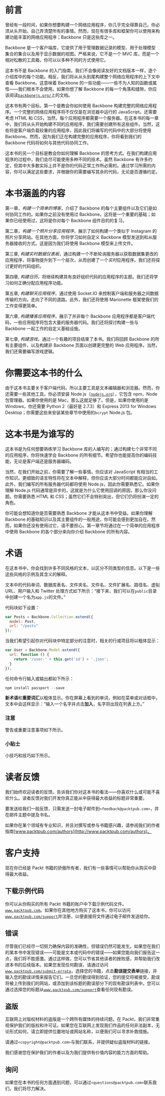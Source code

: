 # 前言

曾经有一段时间，如果你想要构建一个网络应用程序，你几乎完全得靠自己。你必须从头开始，自己弄清楚所有的事情。然而，现在有很多库和框架你可以使用来构建功能丰富的网络应用程序；Backbone 只是这些库之一。

Backbone 是一个客户端库，它提供了用于管理数据记录的模型、用于处理模型集合的集合以及用于显示数据的视图。严格来说，它不是一个 MVC 库，而是一个相对松散的工具箱，你可以以多种不同的方式使用它。

这本书不是 Backbone 的入门指南。我们不会像阅读友好的文档版本一样，逐个介绍库中的每个功能。相反，我们将从从头到尾构建整个网络应用程序的上下文中查看 Backbone。这意味着 Backbone 的一些功能——一些不为人知的函数或属性——我们根本不会使用。如果你想了解 Backbone 的每一个角落和缝隙，你应该阅读[`backbonejs.org/`](http://backbonejs.org/)上的文档。

这本书有两个目标。第一个是教会你如何使用 Backbone 构建完整的网络应用程序。一个完整的网络应用程序将不仅仅是在浏览器中运行的 JavaScript。还需要考虑 HTML 和 CSS，当然，每个应用程序都需要一个服务器。在这本书的每一章中，我们将从头开始构建不同的应用程序，我们需要创建所有这些组件。当然，这些将是客户端负载较重的应用程序，因此我们将编写的代码中的大部分将使用 Backbone。然而，因为我们正在构建完整的应用程序，你将看到我们的 Backbone 代码将如何与其他代码协同工作。

这本书的另一个目标是教会你如何理解 Backbone 的思考方式。在我们构建应用程序的过程中，我们会尽可能使用多种不同的技术。虽然 Backbone 有许多约定，但其中大多数实际上并不是你的代码正常工作所必需的。通过学习所需的内容，你可以满足这些要求，并根据你的需要编写其余的代码，无论是否遵循约定。

# 本书涵盖的内容

第一章，*构建一个简单的博客*，介绍了 Backbone 的每个主要组件以及它们是如何协同工作的。如果你之前没有使用过 Backbone，这将是一个重要的基础；如果你已经使用过，这将是你对每个 Backbone 组件目的的复习。

第二章，*构建一个照片分享应用程序*，展示了如何构建一个类似于 Instagram 的照片分享网站。在其他方面，你将学习如何自定义 Backbone 模型发送到和从服务器接收的方式。这是因为我们将使用 Backbone 模型来上传文件。

第三章, *构建实时数据仪表板*，通过构建一个不断轮询服务器以获取数据集更改的应用程序，将事物提升到下一个层次，从而创建了一个*实时*应用程序。我们还将探讨更好的代码组织。

第四章, *构建日历*，将继续构建具有良好组织代码的应用程序的主题。我们还将学习如何正确分配应用程序功能。

第五章, *构建聊天应用程序*，通过使用 Socket.IO 来控制客户端和服务器之间数据传输的方向，走向了不同的道路。此外，我们还将使用 Marionette 框架使我们的工作变得更简单。

第六章, *构建播客应用程序*，展示了并非每个 Backbone 应用程序都是客户端代码，一些应用程序将包含大量的服务器代码。我们还将探讨构建一些与 Backbone 一起工作的自定义基础设施。

第七章, *构建游戏*，通过一个有趣的项目结束了本书。我们将回顾 Backbone 的所有主要组件，以及构建非 Backbone 页面以创建更完整的 Web 应用程序。当然，我们还需要编写游戏逻辑。

# 你需要这本书的什么

由于这本书主要关于客户端代码，所以主要工具是文本编辑器和浏览器。然而，你还需要一些其他工具。你必须安装 Node.js（[`nodejs.org`](http://nodejs.org)），它包含 npm，Node 包管理器。如果你使用的是 Mac，那么这就足够了。但是，如果你使用的是 Windows，你还需要 Python 2（最好是 2.7.3）和 Express 2013 for Windows Desktop；你需要这些来安装某些章节中使用的`bcrypt` Node.js 包。

# 这本书是为谁写的

这本书是为任何想要熟练学习 Backbone 库的人编写的；通过构建七个非常不同的应用程序，你将快速学会 Backbone 的所有细节。希望你也能提高你的编码技能，无论是客户端还是服务器编码。

当然，在我们开始之前，你需要了解一些事情。你应该对 JavaScript 有相当的工作知识。更细致的语言特性将在文本中解释，但你应该大部分时间都能应对自如。此外，我们编写的所有服务器代码都将使用 Node.js，因此你需要熟悉它。如果你理解 Node.js 代码通常是异步的，这就是为什么它使用回调的原因，那么你没问题。你需要熟悉 HTML 和 CSS；虽然它们不会特别突出，但它们仍将扮演一定的角色。

你可能会想知道你是否需要熟悉 Backbone 才能从这本书中受益。如果你理解 Backbone 的基础知识以及其主要组件的一般用途，你可能会感到更加自在。然而，如果你还没有使用过它，请不要担心。第一章节将通过在一个简单的应用程序中使用 Backbone 的各个部分来向你介绍 Backbone 的所有内容。

# 术语

在这本书中，你会找到许多不同风格的文本，以区分不同类型的信息。以下是一些这些风格的示例及其含义的解释。

文本中的代码单词、数据库表名、文件夹名、文件名、文件扩展名、路径名、虚拟 URL、用户输入和 Twitter 处理方式如下所示：“接下来，我们可以在`public`目录中创建一个名为`app.js`的文件。”

代码块如下设置：

```js
var Posts = Backbone.Collection.extend({
  model: Post,
  url: "/posts"
});
```

当我们希望引起你对代码块中特定部分的注意时，相关的行或项目将以粗体显示：

```js
var User = Backbone.Model.extend({
  url: function () {
    return '/user-' + this.get('id') + '.json';
  }
});
```

任何命令行输入或输出都如下所示：

```js
npm install passport --save

```

**新术语**和**重要词汇**以粗体显示。你在屏幕上看到的单词，例如在菜单或对话框中，文本中会这样显示：“输入一个名字并点击**加入**，名字将出现在列表上方。”

### 注意

警告或重要注意事项如下所示。

### 小贴士

小技巧和技巧如下所示。

# 读者反馈

我们始终欢迎读者的反馈。告诉我们你对这本书的看法——你喜欢什么或可能不喜欢什么。读者反馈对我们开发你真正能从中获得最大收益的标题非常重要。

要发送给我们一般反馈，只需发送一封电子邮件到`<feedback@packtpub.com>`，并在邮件主题中提及书名。

如果你在某个领域有专业知识，并且对撰写或参与书籍感兴趣，请参阅我们的作者指南[www.packtpub.com/authors](http://www.packtpub.com/authors)。

# 客户支持

现在你已经是 Packt 书籍的骄傲所有者，我们有一些事情可以帮助你从购买中获得最大收益。

## 下载示例代码

你可以从你购买的所有 Packt 书籍的账户中下载示例代码文件。[`www.packtpub.com`](http://www.packtpub.com)。如果你在其他地方购买了这本书，你可以访问[`www.packtpub.com/support`](http://www.packtpub.com/support)并注册，以便直接将文件通过电子邮件发送给你。

## 错误

尽管我们已经尽一切努力确保内容的准确性，但错误仍然可能发生。如果您在我们的某本书中发现错误——可能是文本或代码中的错误——如果您能向我们报告这一点，我们将不胜感激。通过这样做，您可以节省其他读者的挫败感，并帮助我们改进本书的后续版本。如果您发现任何勘误，请通过访问[`www.packtpub.com/submit-errata`](http://www.packtpub.com/submit-errata)，选择您的书籍，点击**勘误提交表单**链接，并输入您的勘误详情来报告它们。一旦您的勘误得到验证，您的提交将被接受，勘误将被上传到我们的网站，或添加到该标题的勘误部分下的现有勘误列表中。您可以通过选择您的标题从[`www.packtpub.com/support`](http://www.packtpub.com/support)查看任何现有勘误。

## 盗版

互联网上对版权材料的盗版是一个跨所有媒体的持续问题。在 Packt，我们非常重视保护我们的版权和许可证。如果您在互联网上发现我们作品的任何非法副本，无论形式如何，请立即提供位置地址或网站名称，以便我们可以寻求补救措施。

请通过`<copyright@packtpub.com>`与我们联系，并提供疑似盗版材料的链接。

我们感谢您在保护我们的作者以及为我们提供有价值内容的能力方面的帮助。

## 询问

如果您在本书的任何方面遇到问题，可以通过`<questions@packtpub.com>`联系我们，我们将尽力解决。
